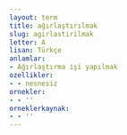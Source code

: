 ```yaml
---
layout: term
title: ağırlaştırılmak
slug: agirlastirilmak
letter: A
lisan: Türkçe
anlamlar:
- Ağırlaştırma işi yapılmak
ozellikler:
- - nesnesiz
ornekler:
- - ''
orneklerkaynak:
- - ''
---
```

